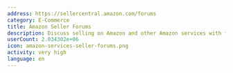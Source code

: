 ```yaml
---
address: https://sellercentral.amazon.com/forums
category: E-Commerce
title: Amazon Seller Forums
description: Discuss selling on Amazon and other Amazon services with fellow sellers
userCount: 2.034302e+06
icon: amazon-services-seller-forums.png
activity: very high
language: en
---
```

